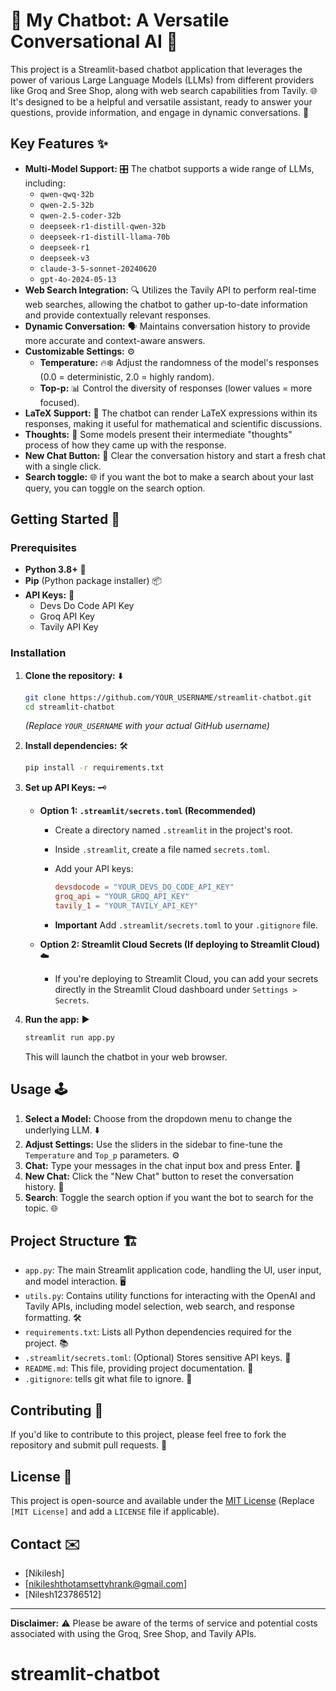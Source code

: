 # 🤖 My Chatbot: A Versatile Conversational AI 🧠

This project is a Streamlit-based chatbot application that leverages the power of various Large Language Models (LLMs) from different providers like Groq and Sree Shop, along with web search capabilities from Tavily. 🌐  It's designed to be a helpful and versatile assistant, ready to answer your questions, provide information, and engage in dynamic conversations. 💬

## Key Features ✨

*   **Multi-Model Support:** 🎛️ The chatbot supports a wide range of LLMs, including:
    *   `qwen-qwq-32b`
    *   `qwen-2.5-32b`
    *   `qwen-2.5-coder-32b`
    *   `deepseek-r1-distill-qwen-32b`
    *   `deepseek-r1-distill-llama-70b`
    *   `deepseek-r1`
    *   `deepseek-v3`
    *   `claude-3-5-sonnet-20240620`
    *   `gpt-4o-2024-05-13`
*   **Web Search Integration:** 🔍  Utilizes the Tavily API to perform real-time web searches, allowing the chatbot to gather up-to-date information and provide contextually relevant responses.
*   **Dynamic Conversation:** 🗣️ Maintains conversation history to provide more accurate and context-aware answers.
*   **Customizable Settings:** ⚙️
    *   **Temperature:** 🔥❄️ Adjust the randomness of the model's responses (0.0 = deterministic, 2.0 = highly random).
    *   **Top-p:** 📊 Control the diversity of responses (lower values = more focused).
*   **LaTeX Support:** 🧮 The chatbot can render LaTeX expressions within its responses, making it useful for mathematical and scientific discussions.
*   **Thoughts:** 💭 Some models present their intermediate "thoughts" process of how they came up with the response.
*   **New Chat Button:** 🔄 Clear the conversation history and start a fresh chat with a single click.
*   **Search toggle:** 🌐 if you want the bot to make a search about your last query, you can toggle on the search option.

## Getting Started 🚀

### Prerequisites

*   **Python 3.8+** 🐍
*   **Pip** (Python package installer) 📦
*   **API Keys:** 🔑
    *   Devs Do Code API Key
    *   Groq API Key
    *   Tavily API Key

### Installation

1.  **Clone the repository:** ⬇️

    ```bash
    git clone https://github.com/YOUR_USERNAME/streamlit-chatbot.git
    cd streamlit-chatbot
    ```

    *(Replace `YOUR_USERNAME` with your actual GitHub username)*

2.  **Install dependencies:** 🛠️

    ```bash
    pip install -r requirements.txt
    ```

3.  **Set up API Keys:** 🗝️

    *   **Option 1: `.streamlit/secrets.toml` (Recommended)**
        *   Create a directory named `.streamlit` in the project's root.
        *   Inside `.streamlit`, create a file named `secrets.toml`.
        *   Add your API keys:

            ```toml
            devsdocode = "YOUR_DEVS_DO_CODE_API_KEY"
            groq_api = "YOUR_GROQ_API_KEY"
            tavily_1 = "YOUR_TAVILY_API_KEY"
            ```
          
        * **Important** Add `.streamlit/secrets.toml` to your `.gitignore` file.
        
    *   **Option 2: Streamlit Cloud Secrets (If deploying to Streamlit Cloud)** ☁️
        *   If you're deploying to Streamlit Cloud, you can add your secrets directly in the Streamlit Cloud dashboard under `Settings > Secrets`.

4.  **Run the app:** ▶️

    ```bash
    streamlit run app.py
    ```

    This will launch the chatbot in your web browser.

## Usage 🕹️

1.  **Select a Model:** Choose from the dropdown menu to change the underlying LLM. ⬇️
2.  **Adjust Settings:** Use the sliders in the sidebar to fine-tune the `Temperature` and `Top_p` parameters. ⚙️
3.  **Chat:** Type your messages in the chat input box and press Enter. 💬
4.  **New Chat:** Click the "New Chat" button to reset the conversation history. 🔄
5.  **Search**: Toggle the search option if you want the bot to search for the topic. 🌐

## Project Structure 🏗️

*   `app.py`: The main Streamlit application code, handling the UI, user input, and model interaction. 🖥️
*   `utils.py`: Contains utility functions for interacting with the OpenAI and Tavily APIs, including model selection, web search, and response formatting. 🛠️
*   `requirements.txt`: Lists all Python dependencies required for the project. 📚
*   `.streamlit/secrets.toml`: (Optional) Stores sensitive API keys. 🤫
*   `README.md`: This file, providing project documentation. 📄
*   `.gitignore`: tells git what file to ignore. 🙈

## Contributing 🤝

If you'd like to contribute to this project, please feel free to fork the repository and submit pull requests. 🙌

## License 📜

This project is open-source and available under the [MIT License](LICENSE) (Replace `[MIT License]` and add a `LICENSE` file if applicable).

## Contact ✉️

*   [Nikilesh]
*   [nikileshthotamsettyhrank@gmail.com]
*   [Nilesh123786512]

---
**Disclaimer:** ⚠️ Please be aware of the terms of service and potential costs associated with using the Groq, Sree Shop, and Tavily APIs.
# streamlit-chatbot